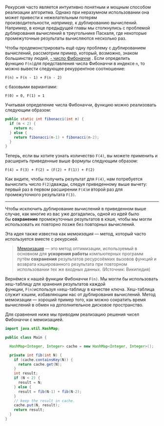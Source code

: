 Рекурсия часто является интуитивно понятным и мощным способом реализации алгоритма. Однако при неразумном использовании она может привести к нежелательным потерям производительности, _например,_ к дублированию вычислений. Например, в конце предыдущей главы мы столкнулись с проблемой дублирования вычислений в треугольнике Паскаля, где некоторые промежуточные результаты вычисляются несколько раз.

Чтобы продемонстрировать ещё одну проблему с дублированием вычислений, рассмотрим пример, который, возможно, знаком большинству людей, [- число Фибоначчи](https://en.wikipedia.org/wiki/Fibonacci_number) . Если определить функцию `F(n)`для представления числа Фибоначчи в индексе `n`, то можно вывести следующее рекуррентное соотношение:

`F(n) = F(n - 1) + F(n - 2)`

с базовыми вариантами:

`F(0) = 0, F(1) = 1`

Учитывая определение числа Фибоначчи, функцию можно реализовать следующим образом:

```java
public static int fibonacci(int n) {
  if (n < 2) {
    return n;
  } else {
    return fibonacci(n-1) + fibonacci(n-2);
  }
}
```

Теперь, если вы хотите узнать количество `F(4)`, вы можете применить и расширить приведенные выше формулы следующим образом:

`F(4) = F(3) + F(2) = (F(2) + F(1)) + F(2)`

Как видите, чтобы получить результат для `F(4)`, нам потребуется вычислить число `F(2)`дважды, следуя приведенному выше вычету: первый раз в первом расширении `F(4)`и второй раз для промежуточного результата `F(3)`.

---

Чтобы исключить дублирование вычислений в приведенном выше случае, как многие из вас уже догадались, одной из идей было бы **сохранение** промежуточных результатов в кэше, чтобы мы могли использовать их повторно позже без повторных вычислений.

Эта идея также известна как _мемоизация_ — метод, который часто используется вместе с рекурсией.

> [Мемоизация](https://en.wikipedia.org/wiki/Memoization) — это метод оптимизации, используемый в основном для **ускорения работы** компьютерных программ путём **сохранения** результатов ресурсоёмких вызовов функций и возврата кэшированного результата при повторном использовании тех же входных данных. (Источник: Википедия)

Вернёмся к нашей функции Фибоначчи `F(n)`. Мы могли бы использовать хеш-таблицу для хранения результатов каждой функции, `F(n)`используя `n`хеш-таблицу в качестве ключа. Хеш-таблица служит кэшем, избавляющим нас от дублирования вычислений. Метод мемоизации — хороший пример того, как можно сократить время вычислений в обмен на дополнительное дисковое пространство.

Для сравнения ниже мы приводим реализацию решения чисел Фибоначчи с мемоизацией.

```java
import java.util.HashMap;

public class Main {

  HashMap<Integer, Integer> cache = new HashMap<Integer, Integer>();

  private int fib(int N) {
    if (cache.containsKey(N)) {
      return cache.get(N);
    }
    int result;
    if (N < 2) {
      result = N;
    } else {
      result = fib(N-1) + fib(N-2);
    }
    // keep the result in cache.
    cache.put(N, result);
    return result;
  }
}
```